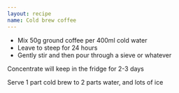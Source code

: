 ```yaml
---
layout: recipe
name: Cold brew coffee
---
```


- Mix 50g ground coffee per 400ml cold water
- Leave to steep for 24 hours
- Gently stir and then pour through a sieve or whatever

Concentrate will keep in the fridge for 2-3 days

Serve 1 part cold brew to 2 parts water, and lots of ice